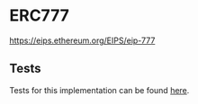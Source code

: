 # ERC777
https://eips.ethereum.org/EIPS/eip-777

## Tests
Tests for this implementation can be found [here](https://github.com/0xjac/ERC777/tree/master/test).
